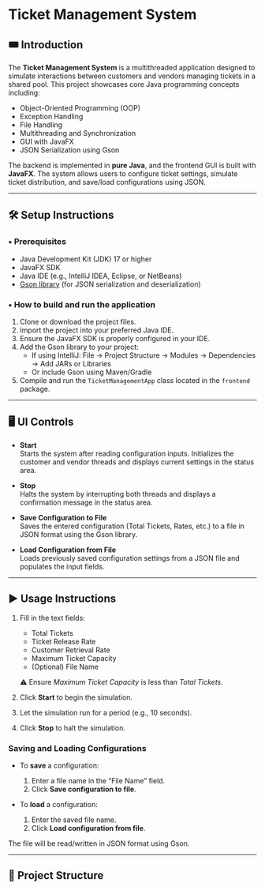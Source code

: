 # Ticket Management System

## 🎟️ Introduction

The **Ticket Management System** is a multithreaded application designed to simulate interactions between customers and vendors managing tickets in a shared pool. This project showcases core Java programming concepts including:

- Object-Oriented Programming (OOP)
- Exception Handling
- File Handling
- Multithreading and Synchronization
- GUI with JavaFX
- JSON Serialization using Gson

The backend is implemented in **pure Java**, and the frontend GUI is built with **JavaFX**. The system allows users to configure ticket settings, simulate ticket distribution, and save/load configurations using JSON.

---

## 🛠️ Setup Instructions

### • Prerequisites

- Java Development Kit (JDK) 17 or higher  
- JavaFX SDK  
- Java IDE (e.g., IntelliJ IDEA, Eclipse, or NetBeans)  
- [Gson library](https://github.com/google/gson) (for JSON serialization and deserialization)

### • How to build and run the application

1. Clone or download the project files.  
2. Import the project into your preferred Java IDE.  
3. Ensure the JavaFX SDK is properly configured in your IDE.  
4. Add the Gson library to your project:  
   - If using IntelliJ: File → Project Structure → Modules → Dependencies → Add JARs or Libraries  
   - Or include Gson using Maven/Gradle  
5. Compile and run the `TicketManagementApp` class located in the `frontend` package.

---

## 🖥️ UI Controls

- **Start**  
  Starts the system after reading configuration inputs. Initializes the customer and vendor threads and displays current settings in the status area.

- **Stop**  
  Halts the system by interrupting both threads and displays a confirmation message in the status area.

- **Save Configuration to File**  
  Saves the entered configuration (Total Tickets, Rates, etc.) to a file in JSON format using the Gson library.

- **Load Configuration from File**  
  Loads previously saved configuration settings from a JSON file and populates the input fields.

---

## ▶️ Usage Instructions

1. Fill in the text fields:
   - Total Tickets  
   - Ticket Release Rate  
   - Customer Retrieval Rate  
   - Maximum Ticket Capacity  
   - (Optional) File Name

   ⚠️ Ensure *Maximum Ticket Capacity* is less than *Total Tickets*.

2. Click **Start** to begin the simulation.  
3. Let the simulation run for a period (e.g., 10 seconds).  
4. Click **Stop** to halt the simulation.

### Saving and Loading Configurations

- To **save** a configuration:
  1. Enter a file name in the “File Name” field.
  2. Click **Save configuration to file**.

- To **load** a configuration:
  1. Enter the saved file name.
  2. Click **Load configuration from file**.

The file will be read/written in JSON format using Gson.

---

## 📂 Project Structure

